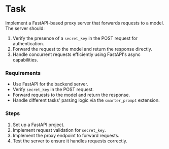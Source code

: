# Task

Implement a FastAPI-based proxy server that forwards requests to a model. The server should:
1. Verify the presence of a `secret_key` in the POST request for authentication.
2. Forward the request to the model and return the response directly.
3. Handle concurrent requests efficiently using FastAPI's async capabilities.

### Requirements
- Use FastAPI for the backend server.
- Verify `secret_key` in the POST request.
- Forward requests to the model and return the response.
- Handle different tasks' parsing logic via the `smarter_prompt` extension.

### Steps
1. Set up a FastAPI project.
2. Implement request validation for `secret_key`.
3. Implement the proxy endpoint to forward requests.
4. Test the server to ensure it handles requests correctly.
